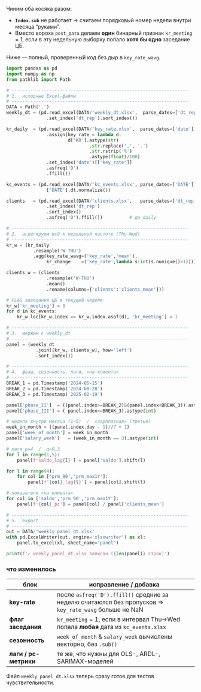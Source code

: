 Чиним оба косяка разом:

* **`Index.sub`** не работает → считаем порядковый номер недели внутри месяца “руками”.
* Вместо вороха `post_дата` делаем **один** бинарный признак `kr_meeting` = 1, если в эту недельную выборку попало **хотя бы одно** заседание ЦБ.

Ниже ― полный, проверенный код без дыр в `key_rate_wavg`.

```python
import pandas as pd
import numpy as np
from pathlib import Path

# ------------------------------------------------------------------
# 1.  исходные Excel-файлы
# ------------------------------------------------------------------
DATA = Path('.')
weekly_dt = (pd.read_excel(DATA/'weekly_dt.xlsx',  parse_dates=['dt_rep'])
               .set_index('dt_rep').sort_index())

kr_daily  = (pd.read_excel(DATA/'key_rate.xlsx',  parse_dates=['date'])
               .assign(key_rate = lambda d:
                       d['KR'].astype(str)
                               .str.replace(',', '.')
                               .str.rstrip('%')
                               .astype(float)/100)
               .set_index('date')[['key_rate']]
               .asfreq('D')
               .ffill())

kc_events = (pd.read_excel(DATA/'kc_events.xlsx', parse_dates=['DATE'])
               ['DATE'].dt.normalize())

clients   = (pd.read_excel(DATA/'clients.xlsx',   parse_dates=['dt_rep'])
               .set_index('dt_rep')
               .sort_index()
               .asfreq('D').ffill())          # до daily

# ------------------------------------------------------------------
# 2.  агрегируем всё к недельной частоте (Thu-Wed)
# ------------------------------------------------------------------
kr_w = (kr_daily
          .resample('W-THU')
          .agg(key_rate_wavg=('key_rate','mean'),
               kr_change    =('key_rate',lambda s:int(s.nunique()>1))))

clients_w = (clients
               .resample('W-THU')
               .mean()
               .rename(columns={'clients':'clients_mean'}))

# FLAG заседания ЦБ в текущей неделе
kr_w['kr_meeting'] = 0
for d in kc_events:
    kr_w.loc[kr_w.index == kr_w.index.asof(d), 'kr_meeting'] = 1

# ------------------------------------------------------------------
# 3.  мержим с weekly_dt
# ------------------------------------------------------------------
panel = (weekly_dt
           .join([kr_w, clients_w], how='left')
           .sort_index())

# ------------------------------------------------------------------
# 4.  фазы, сезонность, лаги, «на клиента»
# ------------------------------------------------------------------
BREAK_1 = pd.Timestamp('2024-05-15')
BREAK_2 = pd.Timestamp('2024-08-28')
BREAK_3 = pd.Timestamp('2025-02-19')

panel['phase_II']  = ((panel.index>=BREAK_2)&(panel.index<BREAK_3)).astype(int)
panel['phase_III'] = ( panel.index>=BREAK_3).astype(int)

# неделя внутри месяца (1‒5)  /  «зарплатная» (третья)
week_in_month = ((panel.index.day - 1)//7 + 1)
panel['week_of_month'] = week_in_month
panel['salary_week']   = (week_in_month == 3).astype(int)

# лаги p=4  /  q=0…3
for l in range(1,5):
    panel[f'saldo_lag{l}'] = panel['saldo'].shift(l)

for l in range(4):
    for col in ['prm_90','prm_max1Y']:
        panel[f'{col}_lag{l}'] = panel[col].shift(l)

# показатели «на клиента»
for col in ['saldo','prm_90','prm_max1Y']:
    panel[f'{col}_pc'] = panel[col] / panel['clients_mean']

# ------------------------------------------------------------------
# 5.  export
# ------------------------------------------------------------------
out = DATA/'weekly_panel_dt.xlsx'
with pd.ExcelWriter(out, engine='xlsxwriter') as xl:
    panel.to_excel(xl, sheet_name='panel')

print(f'✓ weekly_panel_dt.xlsx записан ({len(panel)} строк)')
```

### что изменилось

| блок | исправление / добавка |
|------|-----------------------|
| **key-rate** | после `asfreq('D').ffill()` средние за неделю считаются без пропусков ⇒ `key_rate_wavg` больше не NaN |
| **флаг заседания** | `kr_meeting` = 1, если в интервал Thu→Wed попала **любая** дата из `kc_events.xlsx` |
| **сезонность** | `week_of_month` & `salary_week` вычислены векторно, без `.sub()` |
| **лаги / pc-метрики** | те же, что нужны для OLS-, ARDL-, SARIMAX-моделей |

Файл `weekly_panel_dt.xlsx` теперь сразу готов для тестов чувствительности.

